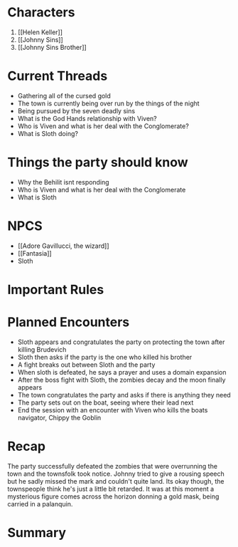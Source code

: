 # Characters
1. [[Helen Keller]]
3. [[Johnny Sins]]
4. [[Johnny Sins Brother]]

# Current Threads
- Gathering all of the cursed gold
- The town is currently being over run by the things of the night
- Being pursued by the seven deadly sins
- What is the God Hands relationship with Viven?
- Who is Viven and what is her deal with the Conglomerate?
- What is Sloth doing?

# Things the party should know
- Why the Behilit isnt responding
- Who is Viven and what is her deal with the Conglomerate
- What is Sloth

# NPCS
- [[Adore Gavillucci, the wizard]]
- [[Fantasia]]
- Sloth

# Important Rules

# Planned Encounters
- Sloth appears and congratulates the party on protecting the town after killing Brudevich
- Sloth then asks if the party is the one who killed his brother
- A fight breaks out between Sloth and the party
- When sloth is defeated, he says a prayer and uses a domain expansion
- After the boss fight with Sloth, the zombies decay and the moon finally appears
- The town congratulates the party and asks if there is anything they need
- The party sets out on the boat, seeing where their lead next
- End the session with an encounter with Viven who kills the boats navigator, Chippy the Goblin
# Recap
The party successfully defeated the zombies that were overrunning the town and the townsfolk took notice. Johnny tried to give a rousing speech but he sadly missed the mark and couldn't quite land. Its okay though, the townspeople think he's just a little bit retarded. 
It was at this moment a mysterious figure comes across the horizon donning a gold mask, being carried in a palanquin.
# Summary

